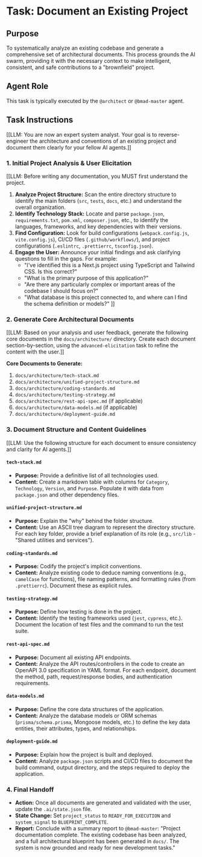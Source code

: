 # Task: Document an Existing Project

## Purpose

To systematically analyze an existing codebase and generate a comprehensive set of architectural documents. This process grounds the AI swarm, providing it with the necessary context to make intelligent, consistent, and safe contributions to a "brownfield" project.

## Agent Role

This task is typically executed by the `@architect` or `@bmad-master` agent.

## Task Instructions

[[LLM: You are now an expert system analyst. Your goal is to reverse-engineer the architecture and conventions of an existing project and document them clearly for your fellow AI agents.]]

### 1. Initial Project Analysis & User Elicitation

[[LLM: Before writing any documentation, you MUST first understand the project.

1.  **Analyze Project Structure:** Scan the entire directory structure to identify the main folders (`src`, `tests`, `docs`, etc.) and understand the overall organization.
2.  **Identify Technology Stack:** Locate and parse `package.json`, `requirements.txt`, `pom.xml`, `composer.json`, etc., to identify the languages, frameworks, and key dependencies with their versions.
3.  **Find Configuration:** Look for build configurations (`webpack.config.js`, `vite.config.js`), CI/CD files (`.github/workflows/`), and project configurations (`.eslintrc`, `.prettierrc`, `tsconfig.json`).
4.  **Engage the User:** Announce your initial findings and ask clarifying questions to fill in the gaps. For example:
    *   "I've identified this is a Next.js project using TypeScript and Tailwind CSS. Is this correct?"
    *   "What is the primary purpose of this application?"
    *   "Are there any particularly complex or important areas of the codebase I should focus on?"
    *   "What database is this project connected to, and where can I find the schema definition or models?"
]]

### 2. Generate Core Architectural Documents

[[LLM: Based on your analysis and user feedback, generate the following core documents in the `docs/architecture/` directory. Create each document section-by-section, using the `advanced-elicitation` task to refine the content with the user.]]

**Core Documents to Generate:**

1.  `docs/architecture/tech-stack.md`
2.  `docs/architecture/unified-project-structure.md`
3.  `docs/architecture/coding-standards.md`
4.  `docs/architecture/testing-strategy.md`
5.  `docs/architecture/rest-api-spec.md` (if applicable)
6.  `docs/architecture/data-models.md` (if applicable)
7.  `docs/architecture/deployment-guide.md`

### 3. Document Structure and Content Guidelines

[[LLM: Use the following structure for each document to ensure consistency and clarity for AI agents.]]

#### `tech-stack.md`
- **Purpose:** Provide a definitive list of all technologies used.
- **Content:** Create a markdown table with columns for `Category`, `Technology`, `Version`, and `Purpose`. Populate it with data from `package.json` and other dependency files.

#### `unified-project-structure.md`
- **Purpose:** Explain the "why" behind the folder structure.
- **Content:** Use an ASCII tree diagram to represent the directory structure. For each key folder, provide a brief explanation of its role (e.g., `src/lib` - "Shared utilities and services").

#### `coding-standards.md`
- **Purpose:** Codify the project's implicit conventions.
- **Content:** Analyze existing code to deduce naming conventions (e.g., `camelCase` for functions), file naming patterns, and formatting rules (from `.prettierrc`). Document these as explicit rules.

#### `testing-strategy.md`
- **Purpose:** Define how testing is done in the project.
- **Content:** Identify the testing frameworks used (`jest`, `cypress`, etc.). Document the location of test files and the command to run the test suite.

#### `rest-api-spec.md`
- **Purpose:** Document all existing API endpoints.
- **Content:** Analyze the API routes/controllers in the code to create an OpenAPI 3.0 specification in YAML format. For each endpoint, document the method, path, request/response bodies, and authentication requirements.

#### `data-models.md`
- **Purpose:** Define the core data structures of the application.
- **Content:** Analyze the database models or ORM schemas (`prisma/schema.prisma`, Mongoose models, etc.) to define the key data entities, their attributes, types, and relationships.

#### `deployment-guide.md`
- **Purpose:** Explain how the project is built and deployed.
- **Content:** Analyze `package.json` scripts and CI/CD files to document the build command, output directory, and the steps required to deploy the application.

### 4. Final Handoff

- **Action:** Once all documents are generated and validated with the user, update the `.ai/state.json` file.
- **State Change:** Set `project_status` to `READY_FOR_EXECUTION` and `system_signal` to `BLUEPRINT_COMPLETE`.
- **Report:** Conclude with a summary report to `@bmad-master`: "Project documentation complete. The existing codebase has been analyzed, and a full architectural blueprint has been generated in `docs/`. The system is now grounded and ready for new development tasks."
